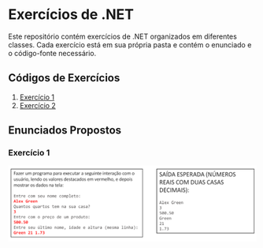 # Exercícios de .NET

Este repositório contém exercícios de .NET organizados em diferentes classes. Cada exercício está em sua própria pasta e contém o enunciado e o código-fonte necessário.

## Códigos de Exercícios

1. [Exercício 1](./ConsoleApp1/ExercicioAula1.cs)
2. [Exercício 2](./Exercicio2)

## Enunciados Propostos

### Exercício 1

![Diagrama do Exercício 1](./Image/exe1.png)
